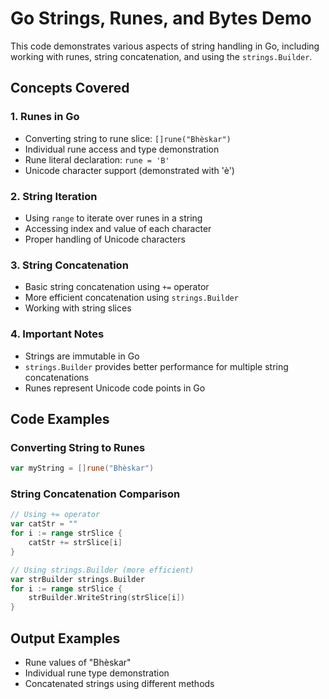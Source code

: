 # Go Strings, Runes, and Bytes Demo

This code demonstrates various aspects of string handling in Go, including working with runes, string concatenation, and using the `strings.Builder`.

## Concepts Covered

### 1. Runes in Go

- Converting string to rune slice: `[]rune("Bhèskar")`
- Individual rune access and type demonstration
- Rune literal declaration: `rune = 'B'`
- Unicode character support (demonstrated with 'è')

### 2. String Iteration

- Using `range` to iterate over runes in a string
- Accessing index and value of each character
- Proper handling of Unicode characters

### 3. String Concatenation

- Basic string concatenation using `+=` operator
- More efficient concatenation using `strings.Builder`
- Working with string slices

### 4. Important Notes

- Strings are immutable in Go
- `strings.Builder` provides better performance for multiple string concatenations
- Runes represent Unicode code points in Go

## Code Examples

### Converting String to Runes

```go
var myString = []rune("Bhèskar")
```

### String Concatenation Comparison

```go
// Using += operator
var catStr = ""
for i := range strSlice {
    catStr += strSlice[i]
}

// Using strings.Builder (more efficient)
var strBuilder strings.Builder
for i := range strSlice {
    strBuilder.WriteString(strSlice[i])
}
```

## Output Examples

- Rune values of "Bhèskar"
- Individual rune type demonstration
- Concatenated strings using different methods
